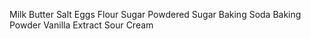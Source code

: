 Milk
Butter
Salt
Eggs
Flour
Sugar
Powdered Sugar
Baking Soda
Baking Powder
Vanilla Extract
Sour Cream
